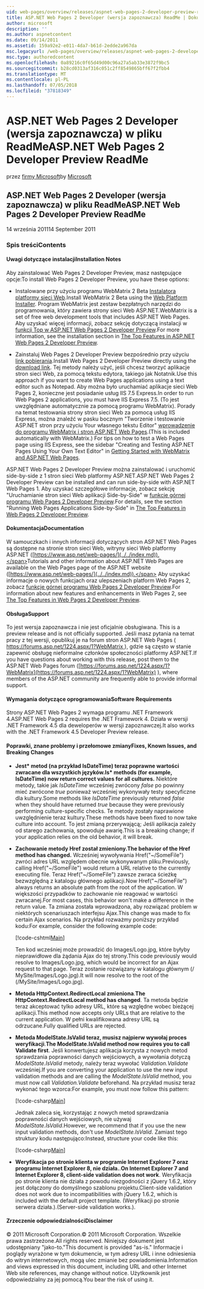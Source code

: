 ```yaml
---
uid: web-pages/overview/releases/aspnet-web-pages-2-developer-preview-readme
title: ASP.NET Web Pages 2 Developer (wersja zapoznawcza) ReadMe | Dokumentacja firmy Microsoft
author: microsoft
description: ''
ms.author: aspnetcontent
ms.date: 09/14/2011
ms.assetid: 159a92e2-e011-4da7-b61d-2edde2a967da
msc.legacyurl: /web-pages/overview/releases/aspnet-web-pages-2-developer-preview-readme
msc.type: authoredcontent
ms.openlocfilehash: 0a89216c0f65d49d00c96a27a5ab33e3872f9bc5
ms.sourcegitcommit: b28cd0313af316c051c2ff8549865bff67f2fbb4
ms.translationtype: MT
ms.contentlocale: pl-PL
ms.lasthandoff: 07/05/2018
ms.locfileid: "37818349"
---
```

<a name="aspnet-web-pages-2-developer-preview-readme"></a><span data-ttu-id="8830b-102">ASP.NET Web Pages 2 Developer (wersja zapoznawcza) w pliku ReadMe</span><span class="sxs-lookup"><span data-stu-id="8830b-102">ASP.NET Web Pages 2 Developer Preview ReadMe</span></span>
====================
<span data-ttu-id="8830b-103">przez [firmy Microsoft](https://github.com/microsoft)</span><span class="sxs-lookup"><span data-stu-id="8830b-103">by [Microsoft](https://github.com/microsoft)</span></span>

## <a name="aspnet-web-pages-2-developer-preview-readme"></a><span data-ttu-id="8830b-104">ASP.NET Web Pages 2 Developer (wersja zapoznawcza) w pliku ReadMe</span><span class="sxs-lookup"><span data-stu-id="8830b-104">ASP.NET Web Pages 2 Developer Preview ReadMe</span></span>

<span data-ttu-id="8830b-105">14 września 2011</span><span class="sxs-lookup"><span data-stu-id="8830b-105">14 September 2011</span></span>

### <a name="contents"></a><span data-ttu-id="8830b-106">Spis treści</span><span class="sxs-lookup"><span data-stu-id="8830b-106">Contents</span></span>

#### <a id="_Toc303701284"></a>  <span data-ttu-id="8830b-107">Uwagi dotyczące instalacji</span><span class="sxs-lookup"><span data-stu-id="8830b-107">Installation Notes</span></span>

<span data-ttu-id="8830b-108">Aby zainstalować Web Pages 2 Developer Preview, masz następujące opcje:</span><span class="sxs-lookup"><span data-stu-id="8830b-108">To install Web Pages 2 Developer Preview, you have these options:</span></span>

- <span data-ttu-id="8830b-109">Instalowane przy użyciu programu WebMatrix 2 Beta [Instalatora platformy sieci Web](https://go.microsoft.com/fwlink/?LinkId=226883).</span><span class="sxs-lookup"><span data-stu-id="8830b-109">Install WebMatrix 2 Beta using the [Web Platform Installer](https://go.microsoft.com/fwlink/?LinkId=226883).</span></span> <span data-ttu-id="8830b-110">Program WebMatrix jest zestaw bezpłatnych narzędzi do programowania, który zawiera strony sieci Web ASP.NET.</span><span class="sxs-lookup"><span data-stu-id="8830b-110">WebMatrix is a set of free web development tools that includes ASP.NET Web Pages.</span></span> <span data-ttu-id="8830b-111">Aby uzyskać więcej informacji, zobacz sekcję dotyczącą instalacji w [funkcji Top w ASP.NET Web Pages 2 Developer Preview](https://go.microsoft.com/fwlink/?LinkID=227824).</span><span class="sxs-lookup"><span data-stu-id="8830b-111">For more information, see the installation section in [The Top Features in ASP.NET Web Pages 2 Developer Preview](https://go.microsoft.com/fwlink/?LinkID=227824).</span></span>

- <span data-ttu-id="8830b-112">Zainstaluj Web Pages 2 Developer Preview bezpośrednio przy użyciu [link pobierania](https://go.microsoft.com/fwlink/?LinkID=226335).</span><span class="sxs-lookup"><span data-stu-id="8830b-112">Install Web Pages 2 Developer Preview directly using the [download link](https://go.microsoft.com/fwlink/?LinkID=226335).</span></span> <span data-ttu-id="8830b-113">Tej metody należy użyć, jeśli chcesz tworzyć aplikacje stron sieci Web, za pomocą tekstu edytora, takiego jak Notatnik.</span><span class="sxs-lookup"><span data-stu-id="8830b-113">Use this approach if you want to create Web Pages applications using a text editor such as Notepad.</span></span> <span data-ttu-id="8830b-114">Aby można było uruchamiać aplikacje sieci Web Pages 2, konieczne jest posiadanie usług IIS 7.5 Express.</span><span class="sxs-lookup"><span data-stu-id="8830b-114">In order to run Web Pages 2 applications, you must have IIS Express 7.5.</span></span> <span data-ttu-id="8830b-115">(To jest uwzględniane automatycznie za pomocą programu WebMatrix). Porady na temat testowania strony stron sieci Web za pomocą usług IIS Express, można znaleźć w pasku bocznym "Tworzenie i testowanie ASP.NET stron przy użyciu Your własnego tekstu Editor" [wprowadzenie do programu WebMatrix i stron ASP.NET Web Pages](https://go.microsoft.com/fwlink/?LinkId=202889).</span><span class="sxs-lookup"><span data-stu-id="8830b-115">(This is included automatically with WebMatrix.) For tips on how to test a Web Pages page using IIS Express, see the sidebar "Creating and Testing ASP.NET Pages Using Your Own Text Editor" in [Getting Started with WebMatrix and ASP.NET Web Pages](https://go.microsoft.com/fwlink/?LinkId=202889).</span></span>

<span data-ttu-id="8830b-116">ASP.NET Web Pages 2 Developer Preview można zainstalować i uruchomić side-by-side z 1 stron sieci Web platformy ASP.NET.</span><span class="sxs-lookup"><span data-stu-id="8830b-116">ASP.NET Web Pages 2 Developer Preview can be installed and can run side-by-side with ASP.NET Web Pages 1.</span></span> <a id="a"></a><span data-ttu-id="8830b-117">Aby uzyskać szczegółowe informacje, zobacz sekcję "Uruchamianie stron sieci Web aplikacji Side-by-Side" w [funkcje górnej programu Web Pages 2 Developer Preview](https://go.microsoft.com/fwlink/?LinkID=227824).</span><span class="sxs-lookup"><span data-stu-id="8830b-117">For details, see the section "Running Web Pages Applications Side-by-Side" in [The Top Features in Web Pages 2 Developer Preview](https://go.microsoft.com/fwlink/?LinkID=227824).</span></span>

#### <a id="_Toc303701285"></a>  <span data-ttu-id="8830b-118">Dokumentacja</span><span class="sxs-lookup"><span data-stu-id="8830b-118">Documentation</span></span>

<span data-ttu-id="8830b-119">W samouczkach i innych informacji dotyczących stron ASP.NET Web Pages są dostępne na stronie stron sieci Web, witryny sieci Web platformy ASP.NET ([https://www.asp.net/web-pages/](../../index.md)).</span><span class="sxs-lookup"><span data-stu-id="8830b-119">Tutorials and other information about ASP.NET Web Pages are available on the Web Pages page of the ASP.NET website ([https://www.asp.net/web-pages/](../../index.md)).</span></span> <span data-ttu-id="8830b-120">Aby uzyskać informacje o nowych funkcjach oraz ulepszeniach platform Web Pages 2, zobacz [funkcje górnej programu Web Pages 2 Developer Preview](https://go.microsoft.com/fwlink/?LinkID=227824).</span><span class="sxs-lookup"><span data-stu-id="8830b-120">For information about new features and enhancements in Web Pages 2, see [The Top Features in Web Pages 2 Developer Preview](https://go.microsoft.com/fwlink/?LinkID=227824).</span></span>

#### <a id="_Toc303701286"></a>  <span data-ttu-id="8830b-121">Obsługa</span><span class="sxs-lookup"><span data-stu-id="8830b-121">Support</span></span>

<a id="_Toc209852135"></a><span data-ttu-id="8830b-122"><a id="_Toc255833657"></a> To jest wersja zapoznawcza i nie jest oficjalnie obsługiwana.</span><span class="sxs-lookup"><span data-stu-id="8830b-122"><a id="_Toc255833657"></a> This is a preview release and is not officially supported.</span></span> <span data-ttu-id="8830b-123">Jeśli masz pytania na temat pracy z tej wersji, opublikuj je na forum stron ASP.NET Web Pages ([ https://forums.asp.net/1224.aspx/1?WebMatrix ](https://forums.asp.net/1224.aspx/1?WebMatrix) ), gdzie są często w stanie zapewnić obsługę nieformalne członków społeczności platformy ASP.NET.</span><span class="sxs-lookup"><span data-stu-id="8830b-123">If you have questions about working with this release, post them to the ASP.NET Web Pages forum ([https://forums.asp.net/1224.aspx/1?WebMatrix](https://forums.asp.net/1224.aspx/1?WebMatrix) ), where members of the ASP.NET community are frequently able to provide informal support.</span></span>

#### <a id="_Toc303701287"></a>  <span data-ttu-id="8830b-124">Wymagania dotyczące oprogramowania</span><span class="sxs-lookup"><span data-stu-id="8830b-124">Software Requirements</span></span>

<span data-ttu-id="8830b-125">Strony ASP.NET Web Pages 2 wymaga programu .NET Framework 4.</span><span class="sxs-lookup"><span data-stu-id="8830b-125">ASP.NET Web Pages 2 requires the .NET Framework 4.</span></span> <span data-ttu-id="8830b-126">Działa w wersji .NET Framework 4.5 dla deweloperów w wersji zapoznawczej.</span><span class="sxs-lookup"><span data-stu-id="8830b-126">It also works with the .NET Framework 4.5 Developer Preview release.</span></span>

<a id="_Toc303701288"></a><a id="_Breaking_Changes"></a>

#### <a name="fixes-known-issues-and-breaking-changes"></a><span data-ttu-id="8830b-127">Poprawki, znane problemy i przełomowe zmiany</span><span class="sxs-lookup"><span data-stu-id="8830b-127">Fixes, Known Issues, and Breaking Changes</span></span>

<a id="_Toc224729061"></a><a id="_Toc238051347"></a>

- <span data-ttu-id="8830b-128">**Jest\* metod (na przykład IsDateTime) teraz poprawne wartości zwracane dla wszystkich języków.**</span><span class="sxs-lookup"><span data-stu-id="8830b-128">**Is\* methods (for example, IsDateTime) now return correct values for all cultures.**</span></span> <span data-ttu-id="8830b-129">Niektóre metody, takie jak *IsDateTime* wcześniej zwrócony *false* po powinny mieć zwrócone *true* ponieważ wcześniej wykonywały testy specyficzne dla kultury.</span><span class="sxs-lookup"><span data-stu-id="8830b-129">Some methods like *IsDateTime* previously returned *false* when they should have returned *true* because they were previously performing culture-specific checks.</span></span> <span data-ttu-id="8830b-130">Te metody zostały naprawione uwzględnienie teraz kultury.</span><span class="sxs-lookup"><span data-stu-id="8830b-130">These methods have been fixed to now take culture into account.</span></span> <span data-ttu-id="8830b-131">To jest zmianą przerywającą; Jeśli aplikacja zależy od starego zachowania, spowoduje awarię.</span><span class="sxs-lookup"><span data-stu-id="8830b-131">This is a breaking change; if your application relies on the old behavior, it will break.</span></span>
- <span data-ttu-id="8830b-132">**Zachowanie metody Href został zmieniony.**</span><span class="sxs-lookup"><span data-stu-id="8830b-132">**The behavior of the Href method has changed.**</span></span> <span data-ttu-id="8830b-133">Wcześniej wywoływania Href("~/SomeFile") zwróci adres URL względem obecnie wykonywanym pliku.</span><span class="sxs-lookup"><span data-stu-id="8830b-133">Previously, calling Href("~/SomeFile") would return a URL relative to the currently executing file.</span></span> <span data-ttu-id="8830b-134">Teraz Href("~/SomeFile") zawsze zwraca ścieżkę bezwzględną z katalogu głównego aplikacji.</span><span class="sxs-lookup"><span data-stu-id="8830b-134">Now Href("~/SomeFile") always returns an absolute path from the root of the application.</span></span> <span data-ttu-id="8830b-135">W większości przypadków to zachowanie nie reagować w wartości zwracanej.</span><span class="sxs-lookup"><span data-stu-id="8830b-135">For most cases, this behavior won't make a difference in the return value.</span></span> <span data-ttu-id="8830b-136">Ta zmiana została wprowadzona, aby rozwiązać problem w niektórych scenariuszach interfejsu Ajax.</span><span class="sxs-lookup"><span data-stu-id="8830b-136">This change was made to fix certain Ajax scenarios.</span></span> <span data-ttu-id="8830b-137">Na przykład rozważmy poniższy przykład kodu:</span><span class="sxs-lookup"><span data-stu-id="8830b-137">For example, consider the following example code:</span></span> 

    [!code-cshtml[Main](aspnet-web-pages-2-developer-preview-readme/samples/sample1.cshtml)]

    <span data-ttu-id="8830b-138">Ten kod wcześniej może prowadzić do Images/Logo.jpg, które byłyby nieprawidłowe dla żądania Ajax do tej strony.</span><span class="sxs-lookup"><span data-stu-id="8830b-138">This code previously would resolve to Images/Logo.jpg, which would be incorrect for an Ajax request to that page.</span></span> <span data-ttu-id="8830b-139">Teraz zostanie rozwiązany w katalogu głównym (/ MySite/Images/Logo.jpg).</span><span class="sxs-lookup"><span data-stu-id="8830b-139">It will now resolve to the root of the (/MySite/Images/Logo.jpg).</span></span>
- <span data-ttu-id="8830b-140">**Metoda HttpContext.RedirectLocal zmieniona**.</span><span class="sxs-lookup"><span data-stu-id="8830b-140">**The HttpContext.RedirectLocal method has changed**.</span></span> <span data-ttu-id="8830b-141">Ta metoda będzie teraz akceptować tylko adresy URL, które są względne wobec bieżącej aplikacji.</span><span class="sxs-lookup"><span data-stu-id="8830b-141">This method now accepts only URLs that are relative to the current application.</span></span> <span data-ttu-id="8830b-142">W pełni kwalifikowana adresy URL są odrzucane.</span><span class="sxs-lookup"><span data-stu-id="8830b-142">Fully qualified URLs are rejected.</span></span>
- <span data-ttu-id="8830b-143">**Metoda ModelState.IsValid teraz, musisz najpierw wywołaj proces weryfikacji**.</span><span class="sxs-lookup"><span data-stu-id="8830b-143">**The ModelState.IsValid method now requires you to call Validate first**.</span></span> <span data-ttu-id="8830b-144">Jeśli konwertujesz aplikacja korzysta z nowych metod sprawdzania poprawności danych wejściowych, a wywołania dotyczą *ModelState.IsValid* metody, należy teraz wywołać *Validation.Validate* wcześniej.</span><span class="sxs-lookup"><span data-stu-id="8830b-144">If you are converting your application to use the new input validation methods and are calling the *ModelState.IsValid* method, you must now call *Validation.Validate* beforehand.</span></span> <span data-ttu-id="8830b-145">Na przykład musisz teraz wykonać tego wzorca:</span><span class="sxs-lookup"><span data-stu-id="8830b-145">For example, you must now follow this pattern:</span></span> 

    [!code-csharp[Main](aspnet-web-pages-2-developer-preview-readme/samples/sample2.cs)]

  <span data-ttu-id="8830b-146">Jednak zaleca się, korzystając z nowych metod sprawdzania poprawności danych wejściowych, nie używaj *ModelState.IsValid*.</span><span class="sxs-lookup"><span data-stu-id="8830b-146">However, we recommend that if you use the new input validation methods, don't use *ModelState.IsValid*.</span></span> <span data-ttu-id="8830b-147">Zamiast tego struktury kodu następująco:</span><span class="sxs-lookup"><span data-stu-id="8830b-147">Instead, structure your code like this:</span></span> 

    [!code-csharp[Main](aspnet-web-pages-2-developer-preview-readme/samples/sample3.cs)]
- <span data-ttu-id="8830b-148">**Weryfikacja po stronie klienta w programie Internet Explorer 7 oraz programu Internet Explorer 8, nie działa.**.</span><span class="sxs-lookup"><span data-stu-id="8830b-148">**On Internet Explorer 7 and Internet Explorer 8, client-side validation does not work**.</span></span> <span data-ttu-id="8830b-149">Weryfikacja po stronie klienta nie działa z powodu niezgodności z jQuery 1.6.2, który jest dołączony do domyślnego szablonu projektu.</span><span class="sxs-lookup"><span data-stu-id="8830b-149">Client-side validation does not work due to incompatibilities with jQuery 1.6.2, which is included with the default project template.</span></span> <span data-ttu-id="8830b-150">(Weryfikacji po stronie serwera działa.).</span><span class="sxs-lookup"><span data-stu-id="8830b-150">(Server-side validation works.).</span></span>

#### <a id="_Toc303701289"></a>  <span data-ttu-id="8830b-151">Zrzeczenie odpowiedzialności</span><span class="sxs-lookup"><span data-stu-id="8830b-151">Disclaimer</span></span>

<span data-ttu-id="8830b-152">© 2011 Microsoft Corporation.</span><span class="sxs-lookup"><span data-stu-id="8830b-152">© 2011 Microsoft Corporation.</span></span> <span data-ttu-id="8830b-153">Wszelkie prawa zastrzeżone.</span><span class="sxs-lookup"><span data-stu-id="8830b-153">All rights reserved.</span></span> <span data-ttu-id="8830b-154">Niniejszy dokument jest udostępniany "jako-to."</span><span class="sxs-lookup"><span data-stu-id="8830b-154">This document is provided "as-is."</span></span> <span data-ttu-id="8830b-155">Informacje i poglądy wyrażone w tym dokumencie, w tym adresy URL i inne odniesienia do witryn internetowych, mogą ulec zmianie bez powiadomienia.</span><span class="sxs-lookup"><span data-stu-id="8830b-155">Information and views expressed in this document, including URL and other Internet Web site references, may change without notice.</span></span> <span data-ttu-id="8830b-156">Użytkownik jest odpowiedzialny za jej pomocą.</span><span class="sxs-lookup"><span data-stu-id="8830b-156">You bear the risk of using it.</span></span>

